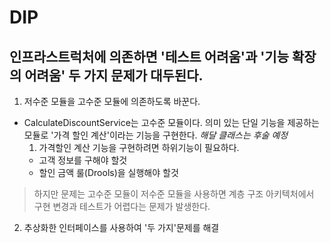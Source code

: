 # DIP

## 인프라스트럭처에 의존하면 '테스트 어려움'과 '기능 확장의 어려움' 두 가지 문제가 대두된다.

1. 저수준 모듈을 고수준 모듈에 의존하도록 바꾼다.

  - CalculateDiscountService는 고수준 모듈이다. 의미 있는 단일 기능을 제공하는 모듈로 '가격 할인 계산'이라는 기능을 구현한다. *해달 클래스는 후술 예정*
    1. 가격할인 계산 기능을 구현하려면 하위기능이 필요하다. 
      - 고객 정보를 구해야 할것
      - 할인 금액 룰(Drools)을 실행해야 할것
> 하지만 문제는 고수준 모듈이 저수준 모듈을 사용하면 계층 구조 아키텍처에서 구현 변경과 테스트가 어렵다는 문제가 발생한다. 

2. 추상화한 인터페이스를 사용하여 '두 가지'문제를 해결


